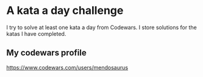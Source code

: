 # A kata a day challenge
I try to solve at least one kata a day from Codewars. I store solutions for the katas I have completed.

## My codewars profile
https://www.codewars.com/users/mendosaurus